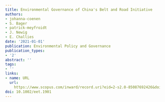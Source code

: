 ```yaml
---
title: Environmental Governance of China's Belt and Road Initiative
authors:
- johanna-coenen
- S. Bager
- patrick-meyfroidt
- J. Newig
- E. Challies
date: '2021-01-01'
publication: Environmental Policy and Governance
publication_types:
- '2'
abstract: ''
tags:
- ''
links:
- name: URL
  url: 
    https://www.scopus.com/inward/record.uri?eid=2-s2.0-85087692426&doi=10.1002%2feet.1901&partnerID=40&md5=6fa58da1dae3c857dffdc1513124f66a
doi: 10.1002/eet.1901
---
```

